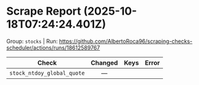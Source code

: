 # Scrape Report (2025-10-18T07:24:24.401Z)

Group: `stocks`  |  Run: https://github.com/AlbertoRoca96/scraping-checks-scheduler/actions/runs/18612589767

| Check | Changed | Keys | Error |
|---|:---:|:--|:--|
| `stock_ntdoy_global_quote` | — |  |  |
